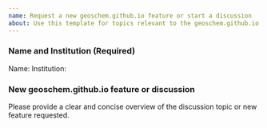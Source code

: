 ```yaml
---
name: Request a new geoschem.github.io feature or start a discussion
about: Use this template for topics relevant to the geoschem.github.io repository
---
```


### Name and Institution (Required)

Name:
Institution:

### New geoschem.github.io feature or discussion

Please provide a clear and concise overview of the discussion topic or new feature requested.
